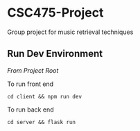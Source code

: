 # CSC475-Project

Group project for music retrieval techniques

## Run Dev Environment

_From Project Root_

To run front end

```
cd client && npm run dev
```

To run back end

```
cd server && flask run
```
